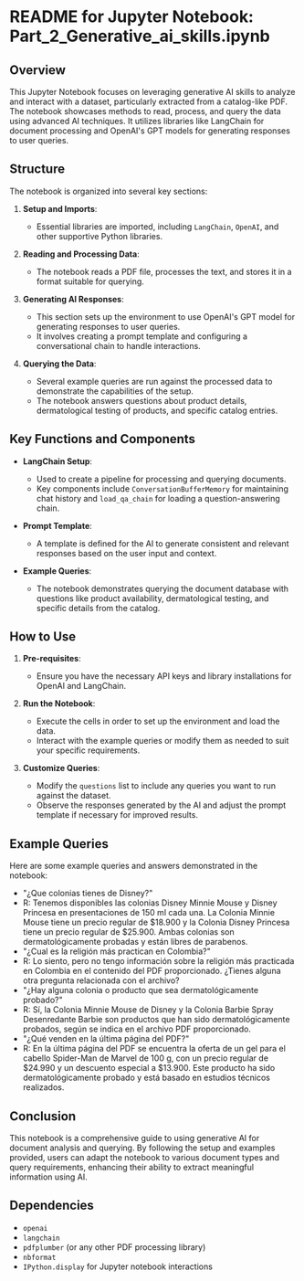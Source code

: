 
# README for Jupyter Notebook: Part_2_Generative_ai_skills.ipynb

## Overview

This Jupyter Notebook focuses on leveraging generative AI skills to analyze and interact with a dataset, particularly extracted from a catalog-like PDF. The notebook showcases methods to read, process, and query the data using advanced AI techniques. It utilizes libraries like LangChain for document processing and OpenAI's GPT models for generating responses to user queries.

## Structure

The notebook is organized into several key sections:

1. **Setup and Imports**:
    - Essential libraries are imported, including `LangChain`, `OpenAI`, and other supportive Python libraries.
    
2. **Reading and Processing Data**:
    - The notebook reads a PDF file, processes the text, and stores it in a format suitable for querying.
    
3. **Generating AI Responses**:
    - This section sets up the environment to use OpenAI's GPT model for generating responses to user queries.
    - It involves creating a prompt template and configuring a conversational chain to handle interactions.

4. **Querying the Data**:
    - Several example queries are run against the processed data to demonstrate the capabilities of the setup.
    - The notebook answers questions about product details, dermatological testing of products, and specific catalog entries.

## Key Functions and Components

- **LangChain Setup**:
    - Used to create a pipeline for processing and querying documents.
    - Key components include `ConversationBufferMemory` for maintaining chat history and `load_qa_chain` for loading a question-answering chain.

- **Prompt Template**:
    - A template is defined for the AI to generate consistent and relevant responses based on the user input and context.
    
- **Example Queries**:
    - The notebook demonstrates querying the document database with questions like product availability, dermatological testing, and specific details from the catalog.

## How to Use

1. **Pre-requisites**:
    - Ensure you have the necessary API keys and library installations for OpenAI and LangChain.
    
2. **Run the Notebook**:
    - Execute the cells in order to set up the environment and load the data.
    - Interact with the example queries or modify them as needed to suit your specific requirements.

3. **Customize Queries**:
    - Modify the `questions` list to include any queries you want to run against the dataset.
    - Observe the responses generated by the AI and adjust the prompt template if necessary for improved results.

## Example Queries

Here are some example queries and answers demonstrated in the notebook:

- "¿Que colonias tienes de Disney?"
 - R: Tenemos disponibles las colonias Disney Minnie Mouse y Disney Princesa en presentaciones de 150 ml cada una. La Colonia Minnie Mouse tiene un precio regular de $18.900 y la Colonia Disney Princesa tiene un precio regular de      $25.900. Ambas colonias son dermatológicamente probadas y están libres de parabenos.
- "¿Cual es la religión más practican en Colombia?"
 - R: Lo siento, pero no tengo información sobre la religión más practicada en Colombia en el contenido del PDF proporcionado. ¿Tienes alguna otra pregunta relacionada con el archivo?
- "¿Hay alguna colonia o producto que sea dermatológicamente probado?"
 - R: Sí, la Colonia Minnie Mouse de Disney y la Colonia Barbie Spray Desenredante Barbie son productos que han sido dermatológicamente probados, según se indica en el archivo PDF proporcionado.
- "¿Qué venden en la última página del PDF?"
 - R: En la última página del PDF se encuentra la oferta de un gel para el cabello Spider-Man de Marvel de 100 g, con un precio regular de $24.990 y un descuento especial a $13.900. Este producto ha sido dermatológicamente probado y está basado en estudios técnicos realizados.

## Conclusion

This notebook is a comprehensive guide to using generative AI for document analysis and querying. By following the setup and examples provided, users can adapt the notebook to various document types and query requirements, enhancing their ability to extract meaningful information using AI.

## Dependencies

- `openai`
- `langchain`
- `pdfplumber` (or any other PDF processing library)
- `nbformat`
- `IPython.display` for Jupyter notebook interactions
